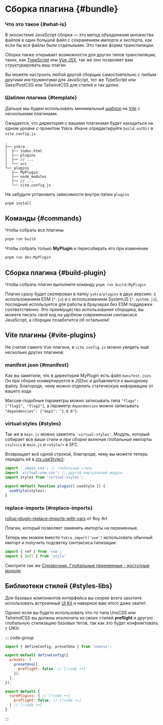 # Сборка плагина {#bundle}

### Что это такое {#what-is}
В экосистеме JavaScript сборка — это метод объединения множества файлов в один большой файл с сохранением импорта и экспорта, как если бы все файлы были отдельными. Это также форма транспиляции.

Сборка также открывает возможности для других типов транспиляции, таких, как [TypeScript](https://www.typescriptlang.org/) или [Vue JSX](https://github.com/vuejs/babel-plugin-jsx), 
так же оно позволяет вам структурировать ваш плагин

Вы можете настроить любой другой сборщик самостоятельно с любым другими инструментами для JavaScript, тот же TypeScript или Sass/PostCSS или TailwindCSS для стилей и так далее.

### Шаблон плагина {#template}
Дальше мы будем использовать минимальный [шаблон](https://github.com/Yskra-app/plugins-template) на [Vite](https://vite.dev) с несколькими плагинами.

Ожидается, что директория с вашими плагинами будет находиться на одном уровне с проектом Yskra.
Иначе отредактируйте `build.outDir` в `vite.config.js`.

```console
.
├── yskra
│  ├── index.html
│  ├── plugins
│  ├── // ...
│  └── src
└── plugins
   ├── MyPlugin
   ├── node_modules
   ├── // ...
   └── vite.config.js
```

Не забудьте установить зависимости внутри папки `plugins`

```zsh
pnpm install
```

## Команды {#commands}

Чтобы собрать все плагины
```zsh
pnpm run build
```

Чтобы собрать только **MyPlugin** и пересобирать его при изменении
```zsh
pnpm run dev:MyPlugin
```

## Сборка плагина {#build-plugin}

Чтобы собрать плагин выполните команду `pnpm run build:MyPlugin`

Плагин сразу будет скопирован в папку `yskra/plugins` в двух версиях: с использованием ESM (`*.js`) и с использованием SystemJS (`*.system.js`), последний используется для работы в браузерах без ESM поддержки соответственно.
Это преимущество использования сборщика, вы можете писать свой код на удобном современном синтаксисе JavaScript, а сборщик позаботится об остальном!

## Vite плагины {#vite-plugins}

Не считая самого Vue плагина, в `vite.config.js` можно увидеть ещё несколько других плагинов:

### manifest.json {#manifest}

Как вы заметили, что в директории MyPlugin есть файл `manifest.json`.  Он при сборке конвертируется в JSDoc и добавляется к выходному файлу.
Благородя, чему можно отделить статическую информацию от вашего кода

Массив-подобные параметры можно записывать типа `"flags": ["flag1", "flag2"]`, а параметр `dependencies` можно записывать `"dependencies": {"dep1": "1.0.0"}`.

### virtual:styles {#styles}

Так же в `main.js` можно заметить `'virtual:styles'`. 
Модуль, который собирает все ваши стили и при сборке включая глобальные импорты `css`/`sccs` в `main.js` и `<style/>` в SFC.

Возвращает всё одной строкой, благородя, чему вы можете теперь передать её в [ctx.useStyle()](../../reference/plugin-context.md#usestyle):

```js
import './main.css'; // глобальный стиль
import 'virtual:uno.css'; // другой виртуальный модуль
import styles from 'virtual:styles';

export default function plugin({ useStyle }) {
  useStyle(styles);
}
```


### replace-imports {#replace-imports}

[rollup-plugin-replace-imports-with-vars](https://github.com/rart/rollup-plugin-replace-imports-with-vars) от Roy Art

Плагин, который позволяет заменять импорты на переменные.

Теперь мы можем вместо `Yskra.import('vue')` использовать обычный импорт и получить подсветку синтаксиса типизации:

```js
import { ref } from 'vue';
import { Intl } from 'utils'
```

Смотрите так же [Справочник. Глобальные переменные - доступные модули](../../reference/globals.md#available-modules)


## Библиотеки стилей {#styles-libs}

Для базовых компонентов интерфейса вы скорее всего захотите использовать встроенный [UI Kit](../../reference/builtin-plugins/ui-kit.md#components) и наверное вам этого даже хватит.

Однако если вы будете использовать что-то типа UnoCSS или TailwindCSS вы должны исключить из своих стилей **preflight** и другую глобальную стилизацию базовых тегов, 
так как это будет конфликтовать с UIKit:

::: code-group 
```js [uno.config.js]
import { defineConfig, presetUno } from 'unocss';

export default defineConfig({
  presets: [
    presetUno({
      preflight: false, // [!code ++]
    }),
  ],
});
```

```js [tailwind.config.js]
export default {
  corePlugins: { // [!code ++]
    preflight: false, // [!code ++]
  } // [!code ++]
}
```
:::
